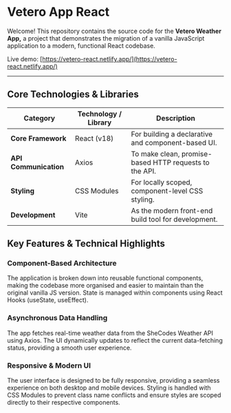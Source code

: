 # Vetero App React

Welcome! This repository contains the source code for the **Vetero Weather App,** a project that demonstrates the migration of a vanilla JavaScript application to a modern, functional React codebase.

Live demo: [https://vetero-react.netlify.app/](https://vetero-react.netlify.app/)

---

## Core Technologies & Libraries

| Category              | Technology / Library | Description                                            |
| --------------------- | -------------------- | ------------------------------------------------------ |
| **Core Framework**    | React (v18)          | For building a declarative and component-based UI.     |
| **API Communication** | Axios                | To make clean, promise-based HTTP requests to the API. |
| **Styling**           | CSS Modules          | For locally scoped, component-level CSS styling.       |
| **Development**       | Vite                 | As the modern front-end build tool for development.    |

## Key Features & Technical Highlights

### Component-Based Architecture

The application is broken down into reusable functional components, making the codebase more organised and easier to maintain than the original vanilla JS version. State is managed within components using React Hooks (useState, useEffect).

### Asynchronous Data Handling

The app fetches real-time weather data from the SheCodes Weather API using Axios. The UI dynamically updates to reflect the current data-fetching status, providing a smooth user experience.

### Responsive & Modern UI

The user interface is designed to be fully responsive, providing a seamless experience on both desktop and mobile devices. Styling is handled with CSS Modules to prevent class name conflicts and ensure styles are scoped directly to their respective components.
